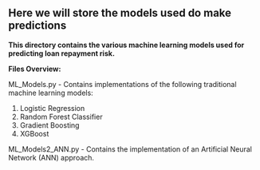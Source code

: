 ## Here we will store the models used do make predictions
**This directory contains the various machine learning models used for predicting loan repayment risk.**

**Files Overview:**

ML_Models.py - Contains implementations of the following traditional machine learning models:

1. Logistic Regression
2. Random Forest Classifier
3. Gradient Boosting
4. XGBoost

ML_Models2_ANN.py - Contains the implementation of an Artificial Neural Network (ANN) approach.

